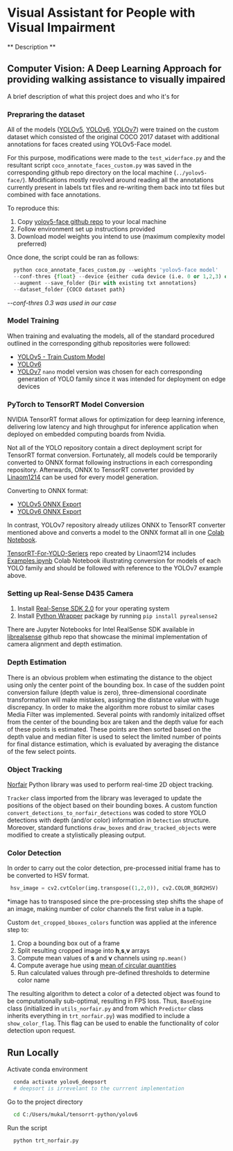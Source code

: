 
# Visual Assistant for People with Visual Impairment

** Description **

## Computer Vision: A Deep Learning Approach for providing walking assistance to visually impaired


A brief description of what this project does and who it's for


### Prepraring the dataset

All of the models ([YOLOv5](https://github.com/ultralytics/yolov5), [YOLOv6](https://github.com/meituan/YOLOv6), 
[YOLOv7](https://github.com/WongKinYiu/yolov7)) were trained on the custom dataset which consisted of the original 
COCO 2017 dataset with additional annotations for faces created using YOLOv5-Face model. 

For this purpose, modifications were made to the `test_widerface.py` and the resultant 
script `coco_annotate_faces_custom.py` was saved in the corresponding github repo directory 
on the local machine (`../yolov5-face/`). Modifications mostly revolved around reading all 
the annotations currently present in labels txt files and re-writing them back into txt files but combined with face annotations. 

To reproduce this:
  1. Copy [yolov5-face github repo](https://github.com/deepcam-cn/yolov5-face) to your local machine
  2. Follow environment set up instructions provided 
  3. Download model weights you intend to use 
  (maximum complexity model preferred)

Once done, the script could be ran as follows:

```python
  python coco_annotate_faces_custom.py --weights 'yolov5-face model' 
  --conf-thres {float} --device {either cuda device (i.e. 0 or 1,2,3) or cpu}
  --augment --save_folder {Dir with existing txt annotations}
  --dataset_folder {COCO dataset path}

```
*--conf-thres 0.3 was used in our case*

### Model Training

When training and evaluating the models, all of the standard procedured outlined in the corresponding github repositories were followed:
* [YOLOv5 - Train Custom Model](https://github.com/ultralytics/yolov5/wiki/Train-Custom-Data)
* [YOLOv6](https://github.com/meituan/YOLOv6)
* [YOLOv7](https://github.com/WongKinYiu/yolov7)
 `nano` model version was chosen for each corresponding generation of YOLO family since it was intended for deployment on edge devices

### PyTorch to TensorRT Model Conversion 

NVIDIA TensorRT format allows for optimization for deep learning inference, delivering low latency and high throughput 
for inference application when deployed on embedded computing boards from Nvidia. 

Not all of the YOLO repository contain a direct deployment script for TensorRT format conversion. 
Fortunately, all models could be temporarily converted to ONNX format following instructions in each corresponding repository. Afterwards, 
ONNX to TensorRT converter provided by [Linaom1214](https://github.com/Linaom1214/TensorRT-For-YOLO-Series) can be used for every model generation. 

Converting to ONNX format:
* [YOLOv5 ONNX Export](https://github.com/ultralytics/yolov5/issues/251)
* [YOLOv6 ONNX Export](https://github.com/meituan/YOLOv6/tree/main/deploy/ONNX)

In contrast, YOLOv7 repository already utilizes ONNX to TensorRT converter mentioned above and converts a model to the ONNX format all in one [Colab Notebook](https://colab.research.google.com/github/WongKinYiu/yolov7/blob/main/tools/YOLOv7trt.ipynb).

[TensorRT-For-YOLO-Seriers](https://github.com/Linaom1214/TensorRT-For-YOLO-Series) repo created by Linaom1214 includes [Examples.ipynb](https://github.com/Linaom1214/TensorRT-For-YOLO-Series/blob/main/Examples.ipynb) Colab
 Notebook illustrating conversion for models of each YOLO family and should be followed with reference to the YOLOv7 example above. 

### Setting up Real-Sense D435 Camera

1. Install [Real-Sense SDK 2.0](https://dev.intelrealsense.com/docs/installation) for your operating system
2. Install [Python Wrapper](https://github.com/IntelRealSense/librealsense/tree/master/wrappers/python#installation) package by running `pip install pyrealsense2` 

There are Jupyter Notebooks for Intel RealSense SDK available in [librealsense](https://github.com/IntelRealSense/librealsense/tree/jupyter) github repo that showcase the minimal implementation of camera alignment and depth estimation. 

### Depth Estimation

There is an obvious problem when estimating the distance to the object using only the center point of the bounding box. 
In case of the sudden point conversion failure (depth value is zero), three-dimensional coordinate transformation 
will make mistakes, assigning the distance value with huge discrepancy. In order to make the algorithm more robust to similar cases Media Filter was implemented.
Several points with randomly initalized offset from the center of the bounding box are taken and the depth value for each of these points is estimated.
These points are then sorted based on the depth value and median filter is used to select the limited number of points for final distance estimation, which is evaluated by averaging the distance of the few select points.   

### Object Tracking

[Norfair](https://github.com/tryolabs/norfair) Python library was used to perform real-time 2D object tracking. 

 `Tracker` class imported from the library was leveraged to update the positions of the object based 
on their bounding boxes. A custom function `convert_detections_to_norfair_detections` was coded to store YOLO detections with depth (and/or color) information 
in `Detection` structure. Moreover, standard functions `draw_boxes` and `draw_tracked_objects` were modified to create a stylistically pleasing output. 

### Color Detection

In order to carry out the color detection, pre-processed initial frame has to be converted to HSV format. 

```python
 hsv_image = cv2.cvtColor(img.transpose((1,2,0)), cv2.COLOR_BGR2HSV)
```
*image has to transposed since the pre-processing step shifts the shape of an image, making number of color channels the first value in a tuple.

Custom `det_cropped_bboxes_colors` function was applied at the inference step to:
1. Crop a bounding box out of a frame
2. Split resulting cropped image into __h__,__s__,__v__ arrays
3. Compute mean values of __s__ and __v__ channels using `np.mean()`
4. Compute average hue using [mean of circular quantities](http://mkweb.bcgsc.ca/color-summarizer/?faq#averagehue)
5. Run calculated values through pre-defined thresholds to determine color name


The resulting algorithm to detect a color of a detected object was found to be computationally 
sub-optimal, resulting in FPS loss. Thus, `BaseEngine` class (initialized in `utils_norfair.py` and from which `Predictor` class inherits everything in `trt_norfair.py`) was 
modified to include a `show_color_flag`. This flag can be used to enable the functionality of color detection upon request. 


## Run Locally

Activate conda environment

```bash
  conda activate yolov6_deepsort 
  # deepsort is irrevelant to the currrent implementation
```

Go to the project directory

```bash
  cd C:/Users/mukal/tensorrt-python/yolov6
```

Run the script

```bash
  python trt_norfair.py
```



